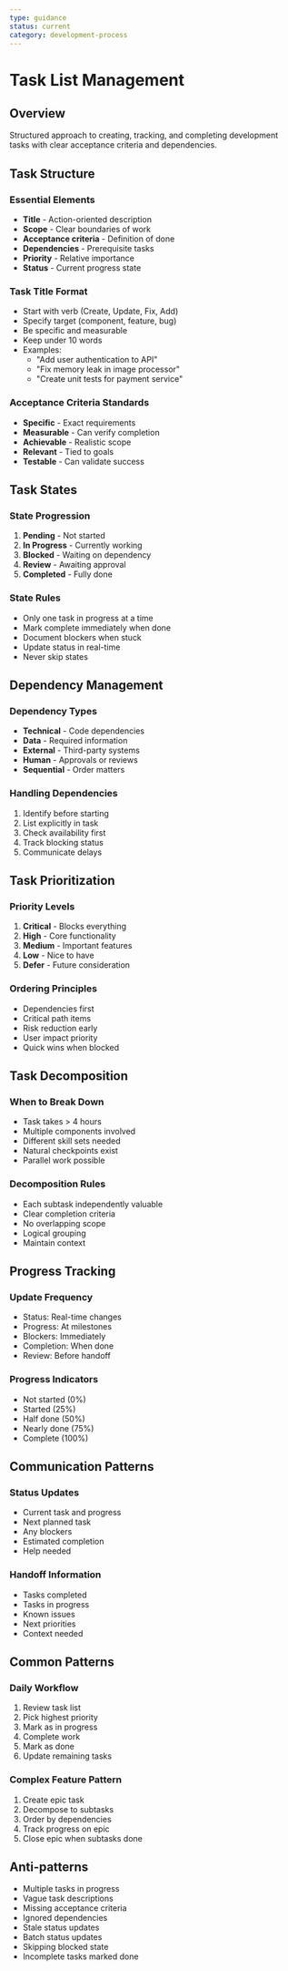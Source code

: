 ```yaml
---
type: guidance
status: current
category: development-process
---
```


# Task List Management

## Overview
Structured approach to creating, tracking, and completing development tasks with clear acceptance criteria and dependencies.

## Task Structure

### Essential Elements
- **Title** - Action-oriented description
- **Scope** - Clear boundaries of work
- **Acceptance criteria** - Definition of done
- **Dependencies** - Prerequisite tasks
- **Priority** - Relative importance
- **Status** - Current progress state

### Task Title Format
- Start with verb (Create, Update, Fix, Add)
- Specify target (component, feature, bug)
- Be specific and measurable
- Keep under 10 words
- Examples:
  - "Add user authentication to API"
  - "Fix memory leak in image processor"
  - "Create unit tests for payment service"

### Acceptance Criteria Standards
- **Specific** - Exact requirements
- **Measurable** - Can verify completion
- **Achievable** - Realistic scope
- **Relevant** - Tied to goals
- **Testable** - Can validate success

## Task States

### State Progression
1. **Pending** - Not started
2. **In Progress** - Currently working
3. **Blocked** - Waiting on dependency
4. **Review** - Awaiting approval
5. **Completed** - Fully done

### State Rules
- Only one task in progress at a time
- Mark complete immediately when done
- Document blockers when stuck
- Update status in real-time
- Never skip states

## Dependency Management

### Dependency Types
- **Technical** - Code dependencies
- **Data** - Required information
- **External** - Third-party systems
- **Human** - Approvals or reviews
- **Sequential** - Order matters

### Handling Dependencies
1. Identify before starting
2. List explicitly in task
3. Check availability first
4. Track blocking status
5. Communicate delays

## Task Prioritization

### Priority Levels
1. **Critical** - Blocks everything
2. **High** - Core functionality
3. **Medium** - Important features
4. **Low** - Nice to have
5. **Defer** - Future consideration

### Ordering Principles
- Dependencies first
- Critical path items
- Risk reduction early
- User impact priority
- Quick wins when blocked

## Task Decomposition

### When to Break Down
- Task takes > 4 hours
- Multiple components involved
- Different skill sets needed
- Natural checkpoints exist
- Parallel work possible

### Decomposition Rules
- Each subtask independently valuable
- Clear completion criteria
- No overlapping scope
- Logical grouping
- Maintain context

## Progress Tracking

### Update Frequency
- Status: Real-time changes
- Progress: At milestones
- Blockers: Immediately
- Completion: When done
- Review: Before handoff

### Progress Indicators
- Not started (0%)
- Started (25%)
- Half done (50%)
- Nearly done (75%)
- Complete (100%)

## Communication Patterns

### Status Updates
- Current task and progress
- Next planned task
- Any blockers
- Estimated completion
- Help needed

### Handoff Information
- Tasks completed
- Tasks in progress
- Known issues
- Next priorities
- Context needed

## Common Patterns

### Daily Workflow
1. Review task list
2. Pick highest priority
3. Mark as in progress
4. Complete work
5. Mark as done
6. Update remaining tasks

### Complex Feature Pattern
1. Create epic task
2. Decompose to subtasks
3. Order by dependencies
4. Track progress on epic
5. Close epic when subtasks done

## Anti-patterns
- Multiple tasks in progress
- Vague task descriptions
- Missing acceptance criteria
- Ignored dependencies
- Stale status updates
- Batch status updates
- Skipping blocked state
- Incomplete tasks marked done

